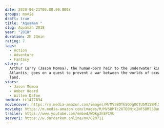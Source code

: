 ```yaml
---
date: 2020-06-21T00:00:00.000Z
groups: movie
draft: true
title: "Aquaman "
slug: Aquaman 2018
year: "2018"
duration: 2h 23min
rating: 7
tags:
  - Action
  - Adventure
  - Fantasy
story: >
  Arthur Curry (Jason Momoa), the human-born heir to the underwater kingdom of
  Atlantis, goes on a quest to prevent a war between the worlds of ocean and
  land.
stars:
  - Jason Momoa
  - Amber Heard
  - Willem Dafoe
imdbid: tt1477834
moviecover: https://m.media-amazon.com/images/M/MV5BOTk5ODg0OTU5M15BMl5BanBnXkFtZTgwMDQ3MDY3NjM@._V1_SY1000_CR0,0,674,1000_AL_.jpg
moviebg: https://m.media-amazon.com/images/M/MV5BMTc2OTE0Njc2NF5BMl5BanBnXkFtZTgwOTI0MTU4NjM@._V1_.jpg
trailer: https://www.youtube.com/embed/WDkg3h8PCVU
server1: https://w.dardarkom.online/mv/828711
---
```

